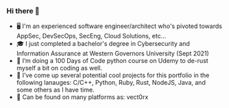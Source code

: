 ### Hi there 👋
- 🖥️ I'm an experienced software engineer/architect who's pivoted towards AppSec, DevSecOps, SecEng, Cloud Solutions, etc...
- 🎓 I just completed a bachelor's degree in Cybersecurity and Information Assurance at Western Governors University (Sept 2021)
- 🌱 I’m doing a 100 Days of Code python course on Udemy to de-rust myself a bit on coding as well.
- 🔭 I’ve come up several potential cool projects for this portfolio in the following lanauges: C/C++, Python, Ruby, Rust, NodeJS, Java, and some others as I have time.
- 💬 Can be found on many platforms as: vect0rx
